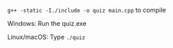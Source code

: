 ```g++ -static -I./include -o quiz main.cpp``` to compile

Windows:
Run the quiz.exe

Linux/macOS:
Type ```./quiz```
